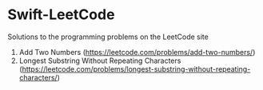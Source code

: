 # Swift-LeetCode
Solutions to the programming problems on the LeetCode site

1. Add Two Numbers (https://leetcode.com/problems/add-two-numbers/)
2. Longest Substring Without Repeating Characters (https://leetcode.com/problems/longest-substring-without-repeating-characters/)
